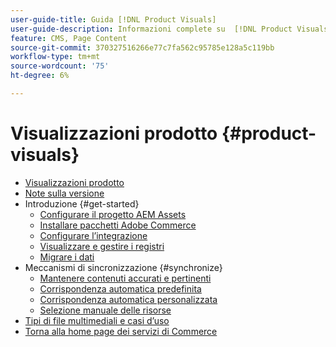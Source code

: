 ```yaml
---
user-guide-title: Guida [!DNL Product Visuals]
user-guide-description: Informazioni complete su  [!DNL Product Visuals]  basate sull'integrazione di AEM Assets per amministratori di Adobe Commerce e Magento Open Source e per gli esperti di marketing e-commerce.
feature: CMS, Page Content
source-git-commit: 370327516266e77c7fa562c95785e128a5c119bb
workflow-type: tm+mt
source-wordcount: '75'
ht-degree: 6%

---
```



# Visualizzazioni prodotto {#product-visuals}

- [Visualizzazioni prodotto](overview.md)
- [Note sulla versione](release-notes.md)
- Introduzione {#get-started}
   - [Configurare il progetto AEM Assets](get-started/configure-aem.md)
   - [Installare pacchetti Adobe Commerce](get-started/configure-commerce.md)
   - [Configurare l’integrazione](get-started/setup-synchronization.md)
   - [Visualizzare e gestire i registri](get-started/logs.md)
   - [Migrare i dati](get-started/migrate-data.md)
- Meccanismi di sincronizzazione {#synchronize}
   - [Mantenere contenuti accurati e pertinenti](synchronize/commerce-content.md)
   - [Corrispondenza automatica predefinita](synchronize/default-match.md)
   - [Corrispondenza automatica personalizzata](synchronize/custom-match.md)
   - [Selezione manuale delle risorse](synchronize/asset-selector-integration.md)
- [Tipi di file multimediali e casi d’uso](manage-assets.md)
- [Torna alla home page dei servizi di Commerce](https://experienceleague.adobe.com/it/docs/commerce/user-guides/home)
